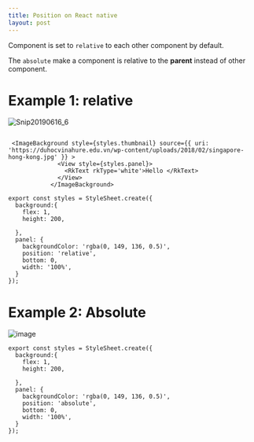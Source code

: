 ```yaml
---
title: Position on React native
layout: post
---
```


Component is set to `relative` to each other component by default.

The `absolute` make a component is relative to the **parent** instead of other component.


# Example 1: relative

![Snip20190616_6](https://user-images.githubusercontent.com/10974517/59560556-60ec9400-903e-11e9-8c95-7471ffc102a2.png)



```

 <ImageBackground style={styles.thumbnail} source={{ uri: 'https://duhocvinahure.edu.vn/wp-content/uploads/2018/02/singapore-hong-kong.jpg' }} >
              <View style={styles.panel}>
                <RkText rkType='white'>Hello </RkText>
              </View>
            </ImageBackground>

```

```
export const styles = StyleSheet.create({
  background:{
    flex: 1, 
    height: 200,
  
  },
  panel: {
    backgroundColor: 'rgba(0, 149, 136, 0.5)',
    position: 'relative',
    bottom: 0,
    width: '100%',
  }
});

```

# Example 2: Absolute

![image](https://user-images.githubusercontent.com/10974517/59560573-af9a2e00-903e-11e9-8713-7661467e0c41.png)

```
export const styles = StyleSheet.create({
  background:{
    flex: 1, 
    height: 200,
  
  },
  panel: {
    backgroundColor: 'rgba(0, 149, 136, 0.5)',
    position: 'absolute',
    bottom: 0,
    width: '100%',
  }
});
```
